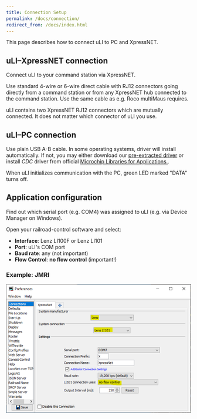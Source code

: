 ```yaml
---
title: Connection Setup
permalink: /docs/connection/
redirect_from: /docs/index.html
---
```


This page describes how to connect uLI to PC and XpressNET.

## uLI–XpressNET connection

Connect uLI to your command station via XpressNET.

Use standard 4-wire or 6-wire direct cable with RJ12 connectors going directly
from a command station or from any XpressNET hub connected to the command
station. Use the same cable as e.g. Roco multiMaus requires.

uLI contains two XpressNET RJ12 connectors which are mutually connected. It does not
matter which connector of uLI you use.

## uLI–PC connection

Use plain USB A-B cable. In some operating systems, driver will install
automatically. If not, you may either download our [pre-extracted
driver](https://github.com/kmzbrnoI/uLI-fw/tree/master/driver_win) or install
*CDC* driver from official [Microchip Libraries for Applications
](http://www.microchip.com/mplab/microchip-libraries-for-applications).

When uLI initializes communication with the PC, green LED marked "DATA" turns off.

## Application configuration

Find out which serial port (e.g. COM4) was assigned to uLI (e.g. via Device Manager on Windows).

Open your railroad-control software and select:

 * **Interface**: Lenz LI100F or Lenz LI101
 * **Port**: uLI's COM port
 * **Baud rate**: any (not important)
 * **Flow Control**: **no flow control** (important!)

### Example: JMRI

<img src="/img/jmri-preferences-hl.png" />
